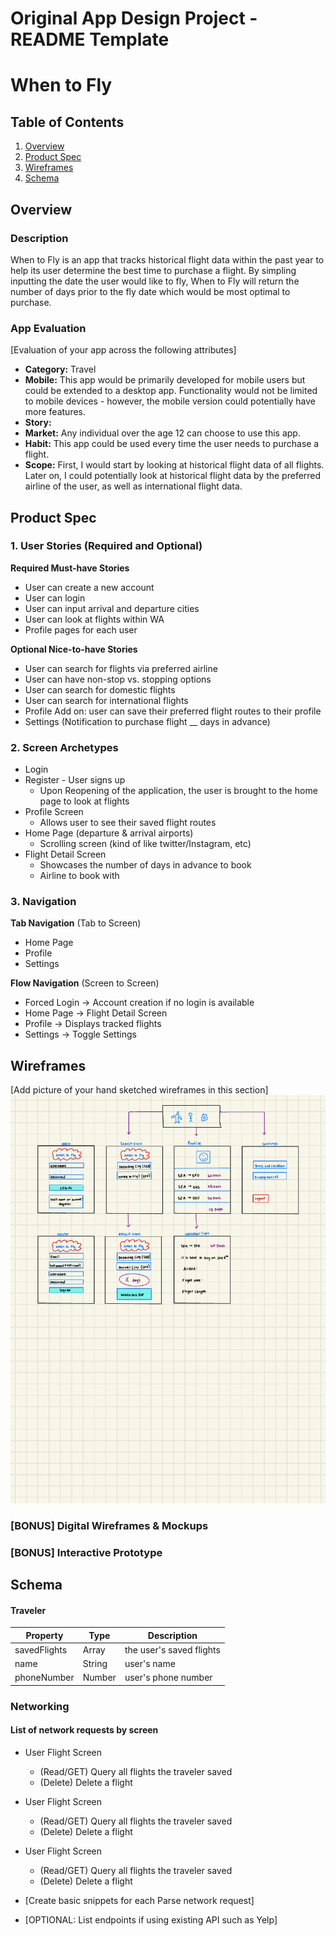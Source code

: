 Original App Design Project - README Template
===

# When to Fly

## Table of Contents
1. [Overview](#Overview)
1. [Product Spec](#Product-Spec)
1. [Wireframes](#Wireframes)
2. [Schema](#Schema)

## Overview
### Description
When to Fly is an app that tracks historical flight data within the past year to help its user determine the best time to purchase a flight. By simpling inputting the date the user would like to fly, When to Fly will return the number of days prior to the fly date which would be most optimal to purchase. 

### App Evaluation
[Evaluation of your app across the following attributes]
- **Category:** Travel
- **Mobile:** This app would be primarily developed for mobile users but could be extended to a desktop app. Functionality would not be limited to mobile devices - however, the mobile version could potentially have more features.
- **Story:**
- **Market:** Any individual over the age 12 can choose to use this app.
- **Habit:** This app could be used every time the user needs to purchase a flight.
- **Scope:** First, I would start by looking at historical flight data of all flights. Later on, I could potentially look at historical flight data by the preferred airline of the user, as well as international flight data.

## Product Spec

### 1. User Stories (Required and Optional)

**Required Must-have Stories**

* User can create a new account
* User can login
* User can input arrival and departure cities
* User can look at flights within WA
* Profile pages for each user

**Optional Nice-to-have Stories**

* User can search for flights via preferred airline
* User can have non-stop vs. stopping options
* User can search for domestic flights
* User can search for international flights
* Profile Add on: user can save their preferred flight routes to their profile
* Settings (Notification to purchase flight __ days in advance)

### 2. Screen Archetypes

* Login
* Register - User signs up 
   * Upon Reopening of the application, the user is brought to the home page to look at flights
* Profile Screen
   * Allows user to see their saved flight routes
* Home Page (departure & arrival airports)
   * Scrolling screen (kind of like twitter/Instagram, etc)
* Flight Detail Screen
   * Showcases the number of days in advance to book
   * Airline to book with

### 3. Navigation

**Tab Navigation** (Tab to Screen)

* Home Page
* Profile
* Settings

**Flow Navigation** (Screen to Screen)

* Forced Login -> Account creation if no login is available
* Home Page -> Flight Detail Screen
* Profile -> Displays tracked flights
* Settings -> Toggle Settings

## Wireframes
[Add picture of your hand sketched wireframes in this section]
<img src="Capstone Wireframes.pdf" width=600>

### [BONUS] Digital Wireframes & Mockups

### [BONUS] Interactive Prototype

## Schema 
#### Traveler
| Property | Type | Description |
| -------- | -------- | -------- |
| savedFlights | Array<Flight> | the user's saved flights |
| name     | String     | user's name |
| phoneNumber | Number | user's phone number |


### Networking
#### List of network requests by screen
- User Flight Screen
    - (Read/GET) Query all flights the traveler saved
    - (Delete) Delete a flight
- User Flight Screen
    - (Read/GET) Query all flights the traveler saved
    - (Delete) Delete a flight
- User Flight Screen
    - (Read/GET) Query all flights the traveler saved
    - (Delete) Delete a flight


- [Create basic snippets for each Parse network request]
- [OPTIONAL: List endpoints if using existing API such as Yelp]
